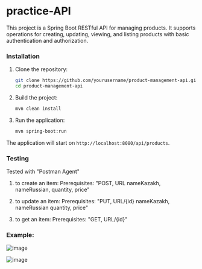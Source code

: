 ﻿# practice-API

This project is a Spring Boot RESTful API for managing products. It supports operations for creating, updating, viewing, and listing products with basic authentication and authorization.

### Installation

1. Clone the repository:
    ```bash
    git clone https://github.com/yourusername/product-management-api.git
    cd product-management-api
    ```

2. Build the project:
    ```bash
    mvn clean install
    ```

3. Run the application:
    ```bash
    mvn spring-boot:run
    ```

The application will start on `http://localhost:8080/api/products`.

### Testing
Tested with "Postman Agent"

1. to create an item:
   Prerequisites: "POST, URL
                   nameKazakh,
                   nameRussian,
                   quantity,
                   price"

2. to update an item:
   Prerequisites: "PUT, URL/{id}
                   nameKazakh,
                   nameRussian
                   quantity,
                   price"

3. to get an item:
   Prerequisites: "GET, URL/{id}"
### Example:
![image](https://github.com/qwufy/practice-api/assets/129245004/5cbf3a9e-deb7-4e75-8653-638953148ca0)

![image](https://github.com/qwufy/practice-api/assets/129245004/08bf0739-9f32-48df-ae4b-7b1854c3cde4)

